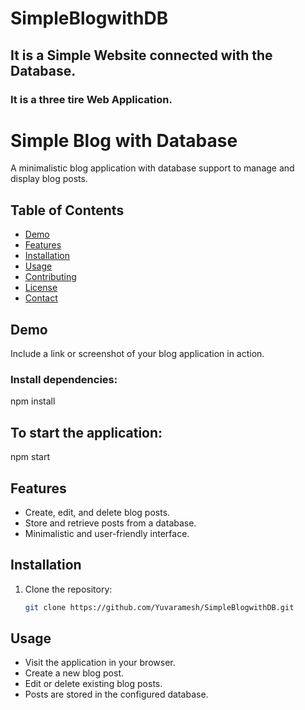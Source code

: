 # SimpleBlogwithDB


## It is a Simple Website connected with the Database.
### It is a three tire Web Application.
# Simple Blog with Database

A minimalistic blog application with database support to manage and display blog posts.

## Table of Contents
- [Demo](#demo)
- [Features](#features)
- [Installation](#installation)
- [Usage](#usage)
- [Contributing](#contributing)
- [License](#license)
- [Contact](#contact)

## Demo

Include a link or screenshot of your blog application in action.
### Install dependencies:
npm install
## To start the application:
npm start

## Features

- Create, edit, and delete blog posts.
- Store and retrieve posts from a database.
- Minimalistic and user-friendly interface.

## Installation

1. Clone the repository:

   ```bash
   git clone https://github.com/Yuvaramesh/SimpleBlogwithDB.git
## Usage
- Visit the application in your browser.
- Create a new blog post.
- Edit or delete existing blog posts.
- Posts are stored in the configured database.
